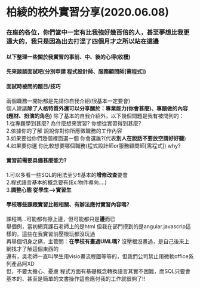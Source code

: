 # 柏綾的校外實習分享(2020.06.08)
### 在座的各位，你們當中一定有比我強好幾百倍的人，甚至夢想比我更遠大的，我只是因為出去打混了四個月才之所以站在這邊
#### 以下整理一些關於我實習的事前、中、後的心得(收穫)
#### 先來談談面試吧(分別申請 **程式設計師**、**服務顧問師[需程式]**)
#### 面試時被問的題目/技巧</br>
 兩個職務一開始都是先請你自我介紹(很基本一定要會)</br>
 個人建議**除了人格特質外還可以分享關於：專業能力(你會甚麼)、專題做的內容(題材、扮演的角色)**
 除了基本的自我介紹外，以下幾個問題是我有被問到的：</br>
 1.從專題學到甚麼? 為什麼想來實習? 你想從實習得到甚麼? </br>
 2.依據你的了解 說說你對你所應徵職務的工作內容</br>
 3.如果要從你們幾個裡面選ㄧ個 你會選誰?(代表**別人在說話不要放空請好好聽**)</br>
 4.如果要你選 你比較想要哪個職務(程式設計師or服務顧問師[需程式]) why?</br>
#### 實習前需要具備甚麼能力?</br>
1.可以多看一些SQL的用法至少!!基本的**增修改查**要會</br>
2.程式語言基本的概念要有(Ex:物件導向....)</br>
3.**調整心態 從學生-->實習生**
#### 學校哪些課跟實習比較相關、有辦法應付實習內容嗎?</br>
課程嗎...可能都有擦上邊，但可能都只是**邊**而已</br>
舉個例，當初網頁課石老師上的是html 但我在部門摸到的是angular.javascrip這樣的，這些在我實習前壓根玩都沒玩過</br>
再舉個切身之痛，主管問：**在學校有畫過UML嗎?** 沒壓根沒畫過，是自己後來上網找才了解這個東西的</br>
還有，吳老師一直叫學生用visio畫流程圖等等的，但我們公司禁止用微軟office系列產品阿XD</br>
但，不要太擔心、憂慮 程式方面有基礎概念轉換語言其實不困難，而SQL只要會基本的、甚至是簡單的文書操作這些應付我的工作就很夠了!!
